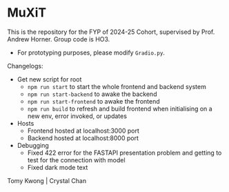 # MuXiT
This is the repository for the FYP of 2024-25 Cohort, supervised by Prof. Andrew Horner. Group code is HO3.

- For prototyping purposes, please modify ```Gradio.py```.

Changelogs:
- Get new script for root
  - `npm run start` to start the whole frontend and backend system
  - `npm run start-backend` to awake the backend 
  - `npm run start-frontend` to awake the frontend 
  - `npm run build` to refresh and build frontend when initialising on a new env, error invoked, or updates
- Hosts
  - Frontend hosted at localhost:3000 port
  - Backend hosted at localhost:8000 port
- Debugging
  - Fixed 422 error for the FASTAPI presentation problem and getting to test for the connection with model
  - Fixed dark mode text

Tomy Kwong | Crystal Chan
